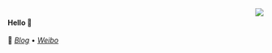 <img align="right" src="https://github-readme-stats.vercel.app/api?username=blly5&show_icons=true&icon_color=805AD5&text_color=718096&bg_color=ffffff&hide_title=true" />

#### Hello 👏

🔗 [*Blog*](https://www.l1yu.com) •  [*Weibo*](https://m.weibo.cn/u/3478110764?jumpfrom=weibocom)

<!-- [![Wechat] -->
